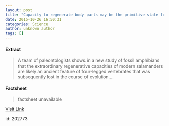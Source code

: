 ```yaml
---
layout: post
title: "Capacity to regenerate body parts may be the primitive state for all four-legged vertebrates"
date: 2015-10-26 16:50:31
categories: Science
author: unknown author
tags: []
---
```



#### Extract
>A team of paleontologists shows in a new study of fossil amphibians that the extraordinary regenerative capacities of modern salamanders are likely an ancient feature of four-legged vertebrates that was subsequently lost in the course of evolution....

#### Factsheet
>factsheet unavailable

[Visit Link](http://www.sciencedaily.com/releases/2015/10/151026125031.htm)

id:  202773


